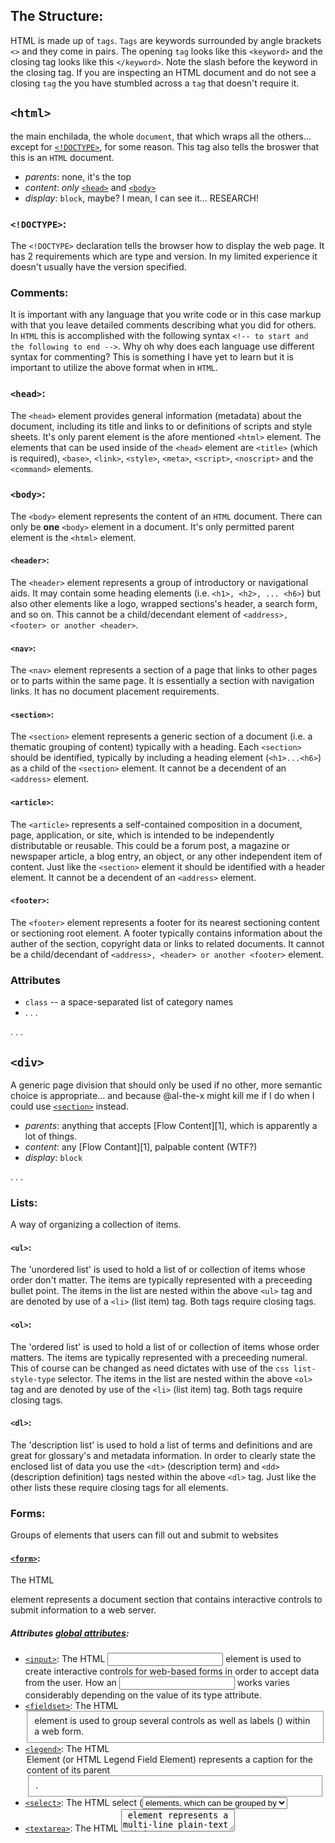 ## The Structure:
HTML is made up of `tags`.  `Tags` are keywords surrounded by angle brackets `<>` and they come in pairs.  The opening `tag` looks like this `<keyword>` and the closing tag looks like this `</keyword>`.  Note the slash before the keyword in the closing tag.  If you are inspecting an HTML document and do not see a closing `tag` the you have stumbled across a `tag` that doesn't require it.

## `<html>`

the main enchilada, the whole `document`, that which wraps all the others... except for [`<!DOCTYPE>`](#doctype), for some reason.  This tag also tells the broswer that this is an `HTML` document.

* _parents_: none, it's the top
* _content_: _only_ [`<head>`](#head) and [`<body>`](#body)
* _display_: `block`, maybe? I mean, I can see it... RESEARCH!

### `<!DOCTYPE>`:
The `<!DOCTYPE>` declaration tells the browser how to display the web page.  It has 2 requirements which are type and version.  In my limited experience it doesn't usually have the version specified.

### Comments:
It is important with any language that you write code or in this case markup with that you leave detailed comments describing what you did for others.  In `HTML` this is accomplished with the following syntax `<!-- to start and the following to end -->`.  Why oh why does each language use different syntax for commenting?  This is something I have yet to learn but it is important to utilize the above format when in `HTML`.

### `<head>`:
The `<head>` element provides general information (metadata) about the document, including its title and links to or definitions of scripts and style sheets.  It's only parent element is the afore mentioned `<html>` element.  The elements that can be used inside of the `<head>` element are `<title>` (which is required), `<base>`, `<link>`, `<style>`, `<meta>`, `<script>`, `<noscript>` and the `<command>` elements.

### `<body>`:
The `<body>` element represents the content of an `HTML` document.  There can only be **one** `<body>` element in a document.  It's only permitted parent element is the `<html>` element.

#### `<header>`:
The `<header>` element represents a group of introductory or navigational aids.  It may contain some heading elements (i.e. `<h1>, <h2>, ... <h6>`) but also other elements like a logo, wrapped sections's header, a search form, and so on.  This cannot be a child/decendant element of `<address>, <footer> or another <header>`.

#### `<nav>`:
The `<nav>` element represents a section of a page that links to other pages or to parts within the same page.  It is essentially a section with navigation links.  It has no document placement requirements.

#### `<section>`:
The `<section>` element represents a generic section of a document (i.e. a thematic grouping of content) typically with a heading.  Each `<section>` should be identified, typically by including a heading element (`<h1>...<h6>`) as a child of the `<section>` element.  It cannot be a decendent of an `<address>` element.

#### `<article>`:
The `<article>` represents a self-contained composition in a document, page, application, or site, which is intended to be independently distributable or reusable.  This could be a forum post, a magazine or newspaper article, a blog entry, an object, or any other independent item of content.  Just like the `<section>` element it should be identified with a header element.  It cannot be a decendent of an `<address>` element.

#### `<footer>`:
The `<footer>` element represents a footer for its nearest sectioning content or sectioning root element.  A footer typically contains information about the auther of the section, copyright data or links to related documents.  It cannot be a child/decendant of `<address>, <header> or another <footer>` element.

### Attributes

* `class` -- a space-separated list of category names
* . . .

. . .

## `<div>`

A generic page division that should only be used if no other, more semantic choice is appropriate... and because @al-the-x might kill me if I do when I could use [`<section>`](#section) instead.

* _parents_: anything that accepts [Flow Content][1], which is apparently a lot of things.
* _content_: any [Flow Contant][1], palpable content (WTF?)
* _display_: `block`

. . .

### Lists:
A way of organizing a collection of items.

#### `<ul>`:
The 'unordered list' is used to hold a list of or collection of items whose order don't matter.  The items are typically represented with a preceeding bullet point.  The items in the list are nested within the above `<ul>` tag and are denoted by use of a `<li>` (list item) tag.  Both tags require closing tags.
#### `<ol>`:
The 'ordered list' is used to hold a list of or collection of items whose order matters.  The items are typically represented with a preceeding numeral.  This of course can be changed as need dictates with use of the `css list-style-type` selector.  The items in the list are nested within the above `<ol>` tag and are denoted by use of the `<li>` (list item) tag.  Both tags require closing tags.
#### `<dl>`:
The 'description list' is used to hold a list of terms and definitions and are great for glossary's and metadata information.  In order to clearly state the enclosed list of data you use the `<dt>` (description term) and `<dd>` (description definition) tags nested within the above `<dl>` tag.  Just like the other lists these require closing tags for all elements.


### Forms:
Groups of elements that users can fill out and submit to websites

#### [`<form>`](https://developer.mozilla.org/en-US/docs/Web/HTML/Element/form):
The HTML <form> element represents a document section that contains interactive controls to submit information to a web server.

##### Attributes [global attributes](https://developer.mozilla.org/en-US/docs/Web/HTML/Global_attributes):
* [`<input>`](https://developer.mozilla.org/en-US/docs/Web/HTML/Element/input):
The HTML <input> element is used to create interactive controls for web-based forms in order to accept data from the user. How an <input> works varies considerably depending on the value of its type attribute.
* [`<fieldset>`](https://developer.mozilla.org/en-US/docs/Web/HTML/Element/fieldset):
The HTML <fieldset> element is used to group several controls as well as labels (<label>) within a web form.
* [`<legend>`](https://developer.mozilla.org/en-US/docs/Web/HTML/Element/legend):
The HTML <legend> Element (or HTML Legend Field Element) represents a caption for the content of its parent <fieldset>.
* [`<select>`](https://developer.mozilla.org/en-US/docs/Web/HTML/Element/select):
The HTML select (<select>) element represents a control that presents a menu of options. The options within the menu are represented by <option> elements, which can be grouped by <optgroup> elements. Options can be pre-selected for the user.
* [`<textarea>`](https://developer.mozilla.org/en-US/docs/Web/HTML/Element/textarea):
The HTML <textarea> element represents a multi-line plain-text editing control.
* [`<option>`](https://developer.mozilla.org/en-US/docs/Web/HTML/Element/option):
In a Web form, the HTML <option> element is used to create a control representing an item within a <select>, an <optgroup> or a <datalist> HTML5 element.

### Tables:
Representations of data in two or more dimensions.

#### [`<table>`](https://developer.mozilla.org/en-US/docs/Web/HTML/Element/table):
* [`<caption>`](https://developer.mozilla.org/en-US/docs/Web/HTML/Element/caption):
The HTML <caption> Element (or HTML Table Caption Element) represents the title of a table. Though it is always the first descendant of a <table>, its styling, using CSS, may place it elsewhere, relative to the table.
* [`<colgroup>`](https://developer.mozilla.org/en-US/docs/Web/HTML/Element/colgroup):
The HTML Table Column Group Element (<colgroup>) defines a group of columns within a table.
* [`<thead>`](https://developer.mozilla.org/en-US/docs/Web/HTML/Element/thead):
The HTML Table Head Element (<thead>) defines a set of rows defining the head of the columns of the table.
* [`<tbody>`](https://developer.mozilla.org/en-US/docs/Web/HTML/Element/tbody):
The HTML Table Body Element (<tbody>) defines one or more <tr> element data-rows to be the body of its parent <table> element (as long as no <tr> elements are immediate children of that table element.)  In conjunction with a preceding <thead> and/or <tfoot> element, <tbody> provides additional semantic information for devices such as printers and displays. Of the parent table's child elements, <tbody> represents the content which, when longer than a page, will most likely differ for each page printed; while the content of <thead> and <tfoot> will be the same or similar for each page printed. For displays, <tbody> will enable separate scrolling of the <thead>, <tfoot>, and <caption> elements of the same parent <table> element.  Note that unlike the <thead>, <tfoot>, and <caption> elements however, multiple <tbody> elements are permitted (if consecutive), allowing the data-rows in long tables to be divided into different sections, each separately formatted as needed.
* [`<tfoot>`](https://developer.mozilla.org/en-US/docs/Web/HTML/Element/tfoot):
The HTML Table Foot Element (<tfoot>) defines a set of rows summarizing the columns of the table.
* [`<tr>`](https://developer.mozilla.org/en-US/docs/Web/HTML/Element/tr):
The HTML Table Row Element (<tr>) defines a row of cells in a table. Those can be a mix of <td> and <th> elements.
* [`<td>`](https://developer.mozilla.org/en-US/docs/Web/HTML/Element/td):
The Table cell HTML element (<td>) defines a cell of a table that contains data. It participates in the table model.
* [`<th>`](https://developer.mozilla.org/en-US/docs/Web/HTML/Element/th):
The HTML Table Header Cell Element (<th>) defines a cell that is a header for a group of cells of a table. The group of cells that the header refers to is defined by the scope and headers attribute.


###### Footnotes

[1](https://developer.mozilla.org/en-US/docs/Web/Guide/HTML/Content_categories#Flow_content)
